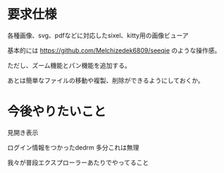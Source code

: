 # 要求仕様

各種画像、svg、pdfなどに対応したsixel、kitty用の画像ビューア

基本的には
https://github.com/Melchizedek6809/seeqie
のような操作感。

ただし、ズーム機能とパン機能を追加する。

あとは簡単なファイルの移動や複製、削除ができるようにしておくか。

# 今後やりたいこと

見開き表示

ログイン情報をつかったdedrm 多分これは無理

我々が普段エクスプローラーあたりでやってること
